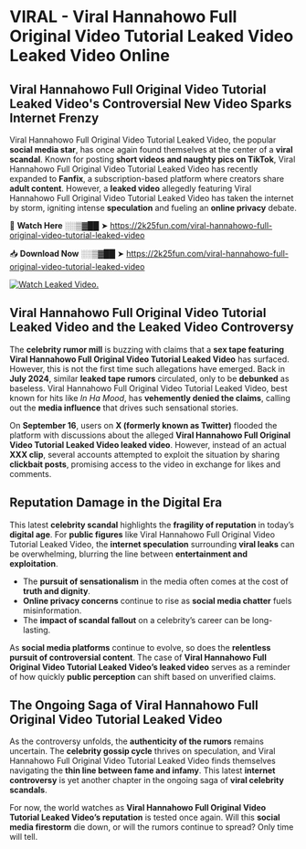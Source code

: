 # VIRAL - Viral Hannahowo Full Original Video Tutorial Leaked Video Leaked Video Online

## **Viral Hannahowo Full Original Video Tutorial Leaked Video's Controversial New Video Sparks Internet Frenzy**  

Viral Hannahowo Full Original Video Tutorial Leaked Video, the popular **social media star**, has once again found themselves at the center of a **viral scandal**. Known for posting **short videos and naughty pics on TikTok**, Viral Hannahowo Full Original Video Tutorial Leaked Video has recently expanded to **Fanfix**, a subscription-based platform where creators share **adult content**. However, a **leaked video** allegedly featuring Viral Hannahowo Full Original Video Tutorial Leaked Video has taken the internet by storm, igniting intense **speculation** and fueling an **online privacy** debate.  

🔴 **Watch Here** ░░▒▓██ ➤ https://2k25fun.com/viral-hannahowo-full-original-video-tutorial-leaked-video  

📥 **Download Now** ░░▒▓██ ➤ https://2k25fun.com/viral-hannahowo-full-original-video-tutorial-leaked-video  

[![Watch Leaked Video.](https://miro.medium.com/v2/resize:fit:828/format:webp/1*cilzJN44JGOrTw9NJCrNHA.gif "Watch Leaked Video")](https://2k25fun.com/viral-hannahowo-full-original-video-tutorial-leaked-video)

## **Viral Hannahowo Full Original Video Tutorial Leaked Video and the Leaked Video Controversy**  

The **celebrity rumor mill** is buzzing with claims that a **sex tape featuring Viral Hannahowo Full Original Video Tutorial Leaked Video** has surfaced. However, this is not the first time such allegations have emerged. Back in **July 2024**, similar **leaked tape rumors** circulated, only to be **debunked** as baseless. Viral Hannahowo Full Original Video Tutorial Leaked Video, best known for hits like *In Ha Mood*, has **vehemently denied the claims**, calling out the **media influence** that drives such sensational stories.  

On **September 16**, users on **X (formerly known as Twitter)** flooded the platform with discussions about the alleged **Viral Hannahowo Full Original Video Tutorial Leaked Video leaked video**. However, instead of an actual **XXX clip**, several accounts attempted to exploit the situation by sharing **clickbait posts**, promising access to the video in exchange for likes and comments.  

## **Reputation Damage in the Digital Era**  

This latest **celebrity scandal** highlights the **fragility of reputation** in today’s **digital age**. For **public figures** like Viral Hannahowo Full Original Video Tutorial Leaked Video, the **internet speculation** surrounding **viral leaks** can be overwhelming, blurring the line between **entertainment and exploitation**.  

- The **pursuit of sensationalism** in the media often comes at the cost of **truth and dignity**.  
- **Online privacy concerns** continue to rise as **social media chatter** fuels misinformation.  
- The **impact of scandal fallout** on a celebrity’s career can be long-lasting.  

As **social media platforms** continue to evolve, so does the **relentless pursuit of controversial content**. The case of **Viral Hannahowo Full Original Video Tutorial Leaked Video’s leaked video** serves as a reminder of how quickly **public perception** can shift based on unverified claims.  

## **The Ongoing Saga of Viral Hannahowo Full Original Video Tutorial Leaked Video**  

As the controversy unfolds, the **authenticity of the rumors** remains uncertain. The **celebrity gossip cycle** thrives on speculation, and Viral Hannahowo Full Original Video Tutorial Leaked Video finds themselves navigating the **thin line between fame and infamy**. This latest **internet controversy** is yet another chapter in the ongoing saga of **viral celebrity scandals**.  

For now, the world watches as **Viral Hannahowo Full Original Video Tutorial Leaked Video’s reputation** is tested once again. Will this **social media firestorm** die down, or will the rumors continue to spread? Only time will tell.